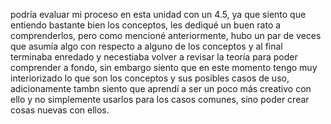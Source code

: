 podría evaluar mi proceso en esta unidad con un 4.5, ya que siento que entiendo bastante bien los conceptos, les dediqué un buen rato a comprenderlos, pero como mencioné anteriormente, hubo un par de veces que asumía algo con respecto a alguno de los conceptos y al final terminaba enredado y necestiaba volver a revisar la teoría para poder comprender a fondo, sin embargo siento que en este momento tengo muy interiorizado lo que son los conceptos y sus posibles casos de uso, adicionamente tambn siento que aprendí a ser un poco más creativo con ello y no simplemente usarlos para los casos comunes, sino poder crear cosas nuevas con ellos.
